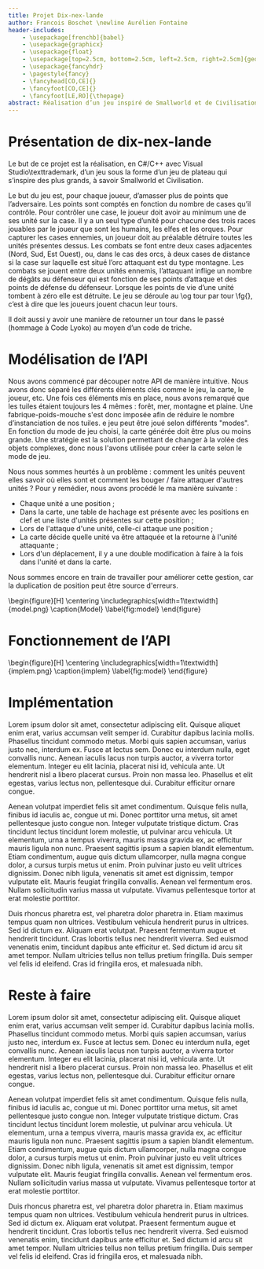 ```yaml
---
title: Projet Dix-nex-lande
author: Francois Boschet \newline Aurélien Fontaine
header-includes:
    - \usepackage[frenchb]{babel}
    - \usepackage{graphicx}
    - \usepackage{float}
    - \usepackage[top=2.5cm, bottom=2.5cm, left=2.5cm, right=2.5cm]{geometry}
    - \usepackage{fancyhdr}
    - \pagestyle{fancy}
    - \fancyhead[CO,CE]{}
    - \fancyfoot[CO,CE]{}
    - \fancyfoot[LE,RO]{\thepage}
abstract: Réalisation d’un jeu inspiré de Smallworld et de Civilisation. Le projet est réalisé intégralement avec Visual Studio\texttrademark et contiendra donc beaucoup d’humour et de sarcasmes.
---
```


# Présentation de dix-nex-lande

Le but de ce projet est la réalisation, en C#/C++ avec Visual Studio\texttrademark, d’un jeu sous la forme d’un jeu de plateau
qui s’inspire des plus grands, à savoir Smallworld et Civilisation.

Le but du jeu est, pour chaque joueur, d’amasser plus de points que l’adversaire. Les points sont comptés en fonction du nombre de cases qu’il contrôle.
Pour contrôler une case, le joueur doit avoir au minimum une de ses unité sur la case. Il y a un seul type d’unité pour chacune des trois races
jouables par le joueur que sont les humains, les elfes et les orques. Pour capturer les cases ennemies, un joueur doit au préalable détruire toutes les
unités présentes dessus. Les combats se font entre deux cases adjacentes (Nord, Sud, Est Ouest), ou, dans le cas des orcs, à deux cases de distance
si la case sur laquelle est situé l’orc attaquant est du type montagne.
Les combats se jouent entre deux unités ennemis, l’attaquant inflige un nombre de dégâts au défenseur qui est fonction de ses points d’attaque
et des points de défense du défenseur. Lorsque les points de vie d’une unité tombent à zéro elle est détruite.
Le jeu se déroule au \og tour par tour \fg{}, c’est à dire que les joueurs jouent chacun leur tours.

Il doit aussi y avoir une manière de retourner un tour dans le passé (hommage à Code Lyoko) au moyen d’un code de triche.

# Modélisation de l’API

Nous avons commencé par découper notre API de manière intuitive. Nous avons donc séparé les différents éléments clés comme le jeu, la carte, le joueur, etc. Une fois ces éléments mis en place, nous avons remarqué que les tuiles étaient toujours les 4 mêmes : forêt, mer, montagne et plaine. Une fabrique-poids-mouche s'est donc imposée afin de réduire le nombre d’instanciation de nos tuiles. e jeu peut être joué selon différents "modes". En fonction du mode de jeu choisi, la carte générée doit être plus ou moins grande. Une stratégie est la solution permettant de changer à la volée des objets complexes, donc nous l'avons utilisée pour créer la carte selon le mode de jeu.

Nous nous sommes heurtés à un problème : comment les unités peuvent elles savoir où elles sont et comment les bouger / faire attaquer d'autres unités ? Pour y remédier, nous avons procédé le ma manière suivante :

- Chaque unité a une position ;
- Dans la carte, une table de hachage est présente avec les positions en clef et une liste d'unités présentes sur cette position ;
- Lors de l'attaque d'une unité, celle-ci attaque une position ;
- La carte décide quelle unité va être attaquée et la retourne à l'unité attaquante ;
- Lors d'un déplacement, il y a une double modification à faire à la fois dans l'unité et dans la carte.

Nous sommes encore en train de travailler pour améliorer cette gestion, car la duplication de position peut être source d'erreurs.

\begin{figure}[H]
    \centering
    \includegraphics[width=1\textwidth]{model.png}
    \caption{Model}
    \label{fig:model}
\end{figure}

# Fonctionnement de l’API

\begin{figure}[H]
    \centering
    \includegraphics[width=1\textwidth]{implem.png}
    \caption{implem}
    \label{fig:model}
\end{figure}

# Implémentation

Lorem ipsum dolor sit amet, consectetur adipiscing elit. Quisque aliquet enim erat, varius accumsan velit semper id. Curabitur dapibus lacinia mollis. Phasellus tincidunt commodo metus. Morbi quis sapien accumsan, varius justo nec, interdum ex. Fusce at lectus sem. Donec eu interdum nulla, eget convallis nunc. Aenean iaculis lacus non turpis auctor, a viverra tortor elementum. Integer eu elit lacinia, placerat nisi id, vehicula ante. Ut hendrerit nisl a libero placerat cursus. Proin non massa leo. Phasellus et elit egestas, varius lectus non, pellentesque dui. Curabitur efficitur ornare congue.

Aenean volutpat imperdiet felis sit amet condimentum. Quisque felis nulla, finibus id iaculis ac, congue ut mi. Donec porttitor urna metus, sit amet pellentesque justo congue non. Integer vulputate tristique dictum. Cras tincidunt lectus tincidunt lorem molestie, ut pulvinar arcu vehicula. Ut elementum, urna a tempus viverra, mauris massa gravida ex, ac efficitur mauris ligula non nunc. Praesent sagittis ipsum a sapien blandit elementum. Etiam condimentum, augue quis dictum ullamcorper, nulla magna congue dolor, a cursus turpis metus ut enim. Proin pulvinar justo eu velit ultrices dignissim. Donec nibh ligula, venenatis sit amet est dignissim, tempor vulputate elit. Mauris feugiat fringilla convallis. Aenean vel fermentum eros. Nullam sollicitudin varius massa ut vulputate. Vivamus pellentesque tortor at erat molestie porttitor.

Duis rhoncus pharetra est, vel pharetra dolor pharetra in. Etiam maximus tempus quam non ultrices. Vestibulum vehicula hendrerit purus in ultrices. Sed id dictum ex. Aliquam erat volutpat. Praesent fermentum augue et hendrerit tincidunt. Cras lobortis tellus nec hendrerit viverra. Sed euismod venenatis enim, tincidunt dapibus ante efficitur et. Sed dictum id arcu sit amet tempor. Nullam ultricies tellus non tellus pretium fringilla. Duis semper vel felis id eleifend. Cras id fringilla eros, et malesuada nibh. 

# Reste à faire

Lorem ipsum dolor sit amet, consectetur adipiscing elit. Quisque aliquet enim erat, varius accumsan velit semper id. Curabitur dapibus lacinia mollis. Phasellus tincidunt commodo metus. Morbi quis sapien accumsan, varius justo nec, interdum ex. Fusce at lectus sem. Donec eu interdum nulla, eget convallis nunc. Aenean iaculis lacus non turpis auctor, a viverra tortor elementum. Integer eu elit lacinia, placerat nisi id, vehicula ante. Ut hendrerit nisl a libero placerat cursus. Proin non massa leo. Phasellus et elit egestas, varius lectus non, pellentesque dui. Curabitur efficitur ornare congue.

Aenean volutpat imperdiet felis sit amet condimentum. Quisque felis nulla, finibus id iaculis ac, congue ut mi. Donec porttitor urna metus, sit amet pellentesque justo congue non. Integer vulputate tristique dictum. Cras tincidunt lectus tincidunt lorem molestie, ut pulvinar arcu vehicula. Ut elementum, urna a tempus viverra, mauris massa gravida ex, ac efficitur mauris ligula non nunc. Praesent sagittis ipsum a sapien blandit elementum. Etiam condimentum, augue quis dictum ullamcorper, nulla magna congue dolor, a cursus turpis metus ut enim. Proin pulvinar justo eu velit ultrices dignissim. Donec nibh ligula, venenatis sit amet est dignissim, tempor vulputate elit. Mauris feugiat fringilla convallis. Aenean vel fermentum eros. Nullam sollicitudin varius massa ut vulputate. Vivamus pellentesque tortor at erat molestie porttitor.

Duis rhoncus pharetra est, vel pharetra dolor pharetra in. Etiam maximus tempus quam non ultrices. Vestibulum vehicula hendrerit purus in ultrices. Sed id dictum ex. Aliquam erat volutpat. Praesent fermentum augue et hendrerit tincidunt. Cras lobortis tellus nec hendrerit viverra. Sed euismod venenatis enim, tincidunt dapibus ante efficitur et. Sed dictum id arcu sit amet tempor. Nullam ultricies tellus non tellus pretium fringilla. Duis semper vel felis id eleifend. Cras id fringilla eros, et malesuada nibh. 

